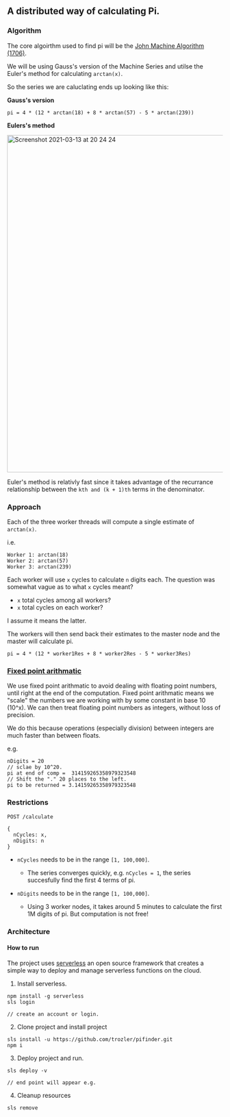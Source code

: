 ## A distributed way of calculating Pi.

### Algorithm

The core algoirthm used to find pi will be the [John Machine Algorithm (1706)](https://www.craig-wood.com/nick/articles/pi-machin/).

We will be using Gauss's version of the Machine Series and utilse the Euler's method for calculating `arctan(x)`.

So the series we are caluclating ends up looking like this:

**Gauss's version**

```
pi = 4 * (12 * arctan(18) + 8 * arctan(57) - 5 * arctan(239))
```

**Eulers's method**

<img width="788" alt="Screenshot 2021-03-13 at 20 24 24" src="https://user-images.githubusercontent.com/43752286/111041761-2e054900-843a-11eb-86d7-1be8297dfc37.png">

Euler's method is relativly fast since it takes advantage of the recurrance relationship between the `kth and (k + 1)th` terms in the denominator.

### Approach

Each of the three worker threads will compute a single estimate of `arctan(x)`.

i.e.

```
Worker 1: arctan(18)
Worker 2: arctan(57)
Worker 3: arctan(239)
```

Each worker will use `x` cycles to calculate `n` digits each.
The question was somewhat vague as to what `x` cycles meant?

- `x` total cycles among all workers?
- `x` total cycles on each worker?

I assume it means the latter.

The workers will then send back their estimates to the master node and the master will calculate pi.

```
pi = 4 * (12 * worker1Res + 8 * worker2Res - 5 * worker3Res)
```

### [Fixed point arithmatic](https://en.wikipedia.org/wiki/Fixed-point_arithmetic)

We use fixed point arithmatic to avoid dealing with floating point numbers, until right at the end of the computation.
Fixed point arithmatic means we "scale" the numbers we are working with by some constant in base 10 (10^x). We can then treat floating point numbers as integers, without loss of precision.

We do this because operations (especially division) between integers are much faster than between floats.

e.g.

```
nDigits = 20
// sclae by 10^20.
pi at end of comp =  314159265358979323548
// Shift the "." 20 places to the left.
pi to be returned = 3.14159265358979323548
```

### Restrictions

```
POST /calculate

{
  nCycles: x,
  nDigits: n
}
```

- `nCycles` needs to be in the range `[1, 100,000]`.

  - The series converges quickly, e.g. `nCycles = 1`, the series succesfully find the first 4 terms of pi.

- `nDigits` needs to be in the range `[1, 100,000]`.
  - Using 3 worker nodes, it takes around 5 minutes to calculate the first 1M digits of pi. But computation is not free!

### Architecture

#### How to run

The project uses [serverless](https://www.serverless.com/) an open source framework that creates a simple way to deploy and manage serverless functions on the cloud.

1. Install serverless.

```
npm install -g serverless
sls login

// create an account or login.
```

<!-- TODO: verify this. -->

2. Clone project and install project

```
sls install -u https://github.com/trozler/pifinder.git
npm i
```

3. Deploy project and run.

```
sls deploy -v

// end point will appear e.g.

```

4. Cleanup resources

```
sls remove
```

